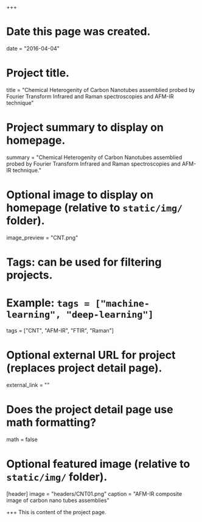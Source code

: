 +++
# Date this page was created.
date = "2016-04-04"

# Project title.
title = "Chemical Heterogenity of Carbon Nanotubes assemblied probed by Fourier Transform Infrared and Raman spectroscopies and AFM-IR technique"

# Project summary to display on homepage.
summary = "Chemical Heterogenity of Carbon Nanotubes assemblied probed by Fourier Transform Infrared and Raman spectroscopies and AFM-IR technique."

# Optional image to display on homepage (relative to `static/img/` folder).
image_preview = "CNT.png"

# Tags: can be used for filtering projects.
# Example: `tags = ["machine-learning", "deep-learning"]`
tags = ["CNT", "AFM-IR", "FTIR", "Raman"]

# Optional external URL for project (replaces project detail page).
external_link = ""

# Does the project detail page use math formatting?
math = false

# Optional featured image (relative to `static/img/` folder).
[header]
image = "headers/CNT01.png"
caption = "AFM-IR composite image of carbon nano tubes assemblies"

+++
This is content of the project page.
